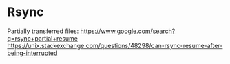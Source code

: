 # Rsync
Partially transferred files: https://www.google.com/search?q=rsync+partial+resume https://unix.stackexchange.com/questions/48298/can-rsync-resume-after-being-interrupted

